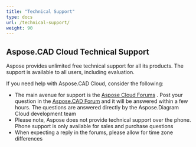 ```yaml
---
title: "Technical Support"
type: docs
url: /technical-support/
weight: 90
---
```


## **Aspose.CAD Cloud Technical Support**
Aspose provides unlimited free technical support for all its products. The support is available to all users, including evaluation.

If you need help with Aspose.CAD Cloud, consider the following:

- The main avenue for support is the [Aspose Cloud Forums](http://forum.aspose.cloud/) . Post your question in the [Aspose.CAD Forum](https://forum.aspose.cloud/c/cad) and it will be answered within a few hours. The questions are answered directly by the Aspose.Diagram Cloud development team
- Please note, Aspose does not provide technical support over the phone. Phone support is only available for sales and purchase questions
- When expecting a reply in the forums, please allow for time zone differences
